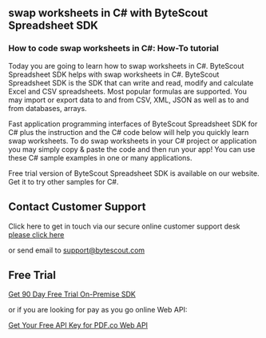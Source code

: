 ## swap worksheets in C# with ByteScout Spreadsheet SDK

### How to code swap worksheets in C#: How-To tutorial

Today you are going to learn how to swap worksheets in C#. ByteScout Spreadsheet SDK helps with swap worksheets in C#. ByteScout Spreadsheet SDK is the SDK that can write and read, modify and calculate Excel and CSV spreadsheets. Most popular formulas are supported. You may import or export data to and from CSV, XML, JSON as well as to and from databases, arrays.

Fast application programming interfaces of ByteScout Spreadsheet SDK for C# plus the instruction and the C# code below will help you quickly learn swap worksheets. To do swap worksheets in your C# project or application you may simply copy & paste the code and then run your app! You can use these C# sample examples in one or many applications.

Free trial version of ByteScout Spreadsheet SDK is available on our website. Get it to try other samples for C#.

## Contact Customer Support

Click here to get in touch via our secure online customer support desk [please click here](https://bytescout.zendesk.com/hc/en-us/requests/new?subject=ByteScout%20Spreadsheet%20SDK%20Question)

or send email to [support@bytescout.com](mailto:support@bytescout.com?subject=ByteScout%20Spreadsheet%20SDK%20Question) 

## Free Trial

[Get 90 Day Free Trial On-Premise SDK](https://bytescout.com/download/web-installer?utm_source=github-readme)

or if you are looking for pay as you go online Web API:

[Get Your Free API Key for PDF.co Web API](https://pdf.co/documentation/api?utm_source=github-readme)